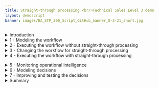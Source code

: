 ```yaml
---
title: Straight-through processing <br/>Technical Sales Level 3 demo
layout: demoscript
banner: images/BA_STP_300_Script_GitHub_banner_8-3-21_short.jpg
---
```


<span id="top"></span>

<details markdown="1">

<summary>Introduction</summary><br/>

Welcome to the straight-through processing demonstration.

Today, I will demonstrate how the IBM Cloud Pak for Business Automation supports straight-through processing to automate customer refund requests quickly and easily. I’ll show how straight-through processing improves customer service by shortening turnaround times, while also reducing manual work.

This demo uses a customer refund example, but the same pattern can be applied to numerous business scenarios such as account opening, invoicing and claims processing.

We’ll show how line-of-business subject matter experts can use low-code tools that enable them to lead the implementation effort. We’ll see how decision management automates decisions that would otherwise be manual, and workflow manages exceptions and ensures the process stays on track when an exception occurs. We’ll also see how operational intelligence can provide visibility and insights that can be used to improve the process.

Let’s get started.

(Demo intro slides <a href="./files/Straight-through Processing Platinum Demo - Intro deck.pptx" target="_blank" rel="noreferrer">here</a>)

(Printer-ready PDF of demo script <a href="./files/Straight-through Processing Platinum Demo - PDF script.pdf" target="_blank" rel="noreferrer">here</a>)


**[Go to top](#top)**

</details>
<span id="spanID"></span>
<details markdown="1">

<summary>1 - Modeling the workflow</summary><br/>
<br/>

| **1.1** | **Introduce the refund request process without straight-through processing** |
| :--- | :--- |
| **Narration** | We will look at the process diagram for Focus Corp’s refund request process in Process Designer. Within this low-code environment, the process diagram will control the execution of each refund request. The process diagram adheres to the Business Process Model and Notation (BPMN) standard. We use drag-and-drop to build the process diagram from the palette on the right. This allows us to model the process steps and flow. From there, you can drill down to complete the implementation and testing of the process application. <br/> <br/> Looking at Focus Corp’s refund request process, customers can initiate returns directly from the company’s portal. Currently, each request is routed to a customer service agent for resolution. |
| **Action** &nbsp; 1.1.1 | Show the process diagram for Focus Corp’s **Request Refund without STP** (straight-through processing) in Process Designer, which you opened during your demo preparation. <br/> <img src="./images/Step_1_final_screen.png" width="800" /> |

<br/>

**[Go to top](#top)**

</details>
<span id="spanID"></span>
<details markdown="1">
<a id="workplace"></a>
<summary>2 - Executing the workflow without straight-through processing </summary><br/>

<inline-notification text="The first part of this section is for <strong>Workplace only</strong>. For <strong>Process Portal</strong>, please go <a href'#saas'>here</a>."></inline-notification>

| **2.1** | **Task management and execution (Workplace)** |
| :--- | :--- |
| **Narration** | The customer service agent uses Workplace to work on their tasks. It is also used to launch processes and view the process dashboards. |
| **Action** &nbsp; 2.1.1 | Show the **Workplace** window that you opened during your preparation. <br/> <img src="./images/Stu_4.4.4_Self_install.png" width="800" /> |
| **Narration** | We are looking at the task list for the customer service agent. <br/> <br/> Workplace is highly customizable to fit your organization's look and feel. The responsive user interface provides flexibility to get work done anywhere, at any time, on any device type, from a desktop device in the office to a mobile device at home or at a customer site. It can be configured though a set of options without having to customize the Workplace application itself. <br/> <br/> Workplace has a robust search capability. You can create a customized task list, for example, with specific business data, by saving task-based searches for later use. <br/> <br/> Customer service agents use the task list to organize and work on the tasks assigned to them. Our agent received a new investigation task. |
| **Action** &nbsp; 2.1.2 | Click any **Refund Investigation Issue** task. If prompted, **Claim the task**. <br/> <img src="./images/Step_2.1_ROKS_action_3.png" width="800" /> |
| **Narration** | Once I open the task, I will have all the information needed to investigate the refund. |
| **Action** &nbsp; 2.1.3 | Click **Approve Refund**. <br/> <img src="./images/Step_2.1_ROKS_action_5.png" width="800" /> |
| **Narration** | Let’s review the request data and make an approval decision. Behind the scenes, the refund process is managed by workflow. Once the investigation task is completed, the system automatically updates Focus Corp’s ordering application and notifies the customer. <br/> <br/> Although the process is managed by workflow, there is currently no straight-through processing since every request must be examined by a customer service agent. Let’s go back to the process diagram and see how we can improve things with straight-through processing. |
<br/>
<a id="saas"></a>


<span id="spanID"></span>
<details markdown="1">

<summary>2a - Executing the workflow without straight-through processing (Process Portal only) </summary><br/>

<inline-notification text="This section is for <strong>Process Portal only</strong>. For <strong>Workplace</strong>, return to the <a href='#workplace'>top of section 2</a>."></inline-notification>

| **2.1** | **Task management and execution** |
| :--- | :--- |
| **Narration** | The customer service agent uses the Process Portal to work on their tasks. It is also used to launch processes and view the process dashboards. |
| **Action** &nbsp; 2.1.1 | Show the **Process Portal** that you opened during your preparation. Navigator's Work Dashboard may also be used but note the capabilities are different and the default narration does not match. <br/> <img src="./images/four.png" width="800" /><br/> |
| **Narration** | We are looking at the task list for the customer service agent. <br/> <br/> Process Portal is highly customizable to fit your organization's look and feel. The responsive user interface provides flexibility to get work done anywhere, at any time, on any device type, from a desktop device in the office to a mobile device at home or at a customer site. It can be configured through a set of options without having to customize the Process Portal application itself. <br/> <br/> Process Portal has a robust search capability. You can create a customized task list, for example, with specific business data, by saving task-based searches for later use. <br/> <br/> Customer service agents use the task list to organize and work on the tasks assigned to them. Our agent received a new investigation task. |
| **Action** &nbsp; 2.1.2 | Click any **Refund Investigation Issue** task. <br/> <img src="./images/Step_2.1_SaaS_action_2.png" width="800" /><br/> |
| **Narration** | Once I open the task, I will have all the information needed to investigate the refund. Now, I'll claim the task. |
| **Action** &nbsp; 2.1.3 | Click **Claim Task**. <br/> <img src="./images/Step_2.1_SaaS_action_3.png" width="800" /><br/> |
| **Narration** | Let’s review the request data and make an approval decision. |
| **Action** &nbsp; 2.1.4 | Click **Approve Refund**. <br/> <img src="./images/Step_2.1_SaaS_action_4.png" width="800" /><br/> |
| **Narration** | Behind the scenes, the refund process is managed by workflow. Once the investigation task is completed, the system automatically updates Focus Corp’s ordering application and notifies the customer. <br/> <br/> Although the process is managed by workflow, there is currently no straight-through processing since every request must be examined by a customer service agent. Let’s go back to the process diagram and see how we can improve things with straight-through processing. |

<br/>

</details>

**[Go to top](#top)**

</details>
<span id="spanID"></span>
<details markdown="1">

<summary>3 - Changing the workflow for straight-through processing</summary><br/>

| **3.1** | **Introduce straight-through processing automation** |
| :--- | :--- |
| **Narration** | Let’s look at how we can streamline the refund process by combining workflow and decision management. |
| **Action** &nbsp; 3.1.1 | Go back to the **Process Designer** tab, and click **Processes** in the menu on the left side. Click **Request Refund**. <br/> <img src="./images/Step_3.1_action_2.png" width="800" /><br/> |
| **Action** &nbsp; 3.1.2 | You will see the following process diagram. <br/> <img src="./images/Step_3.1_final_screen.png" width="800" /><br/> |
| **Narration** | We’ve added a decision task to the workflow that will automatically look at each request and make a refund decision without human intervention. This means that most requests can now be approved or declined in real time. Those that can’t are still routed for manual investigation. <br/><br/> Therefore, we can achieve a significant amount of straight-through processing where we completely process refund requests without human intervention. |


**[Go to top](#top)**

</details>
<span id="spanID"></span>
<details markdown="1">

<summary>4 - Executing the workflow with straight-through processing</summary><br/>

| **4.1** | **Refund request approved** |
| :--- | :--- |
| **Narration** | Let’s look at how straight-through processing transforms the refund process. |
| **Action** &nbsp; 4.1.1 | Go to Focus Corp's **Your Returns and Refunds** page. <br/> <img src="./images/Stu_7.2.png" width="800" /><br/> |
| **Action** &nbsp; 4.1.2 | Select the order ending in **AP**. <br/> <img src="./images/Step_4.1_action_2.png" width="800" /><br/> |
| **Action** &nbsp; 4.1.3 | Click **Submit Request** to process the refund. <br/> <img src="./images/Step_4.1_action_3.png" width="800" /><br/> |
| **Action** &nbsp; 4.1.4 | The process executes and generates a **Refund Approved** result.<br/><br/> <img src="./images/Step_4.1_results_screen.png" width="800" /><br/> |
| **Narration** | In this first example, when the customer submits the refund request, the criteria are evaluated by business rules and approval is granted in real time, avoiding a time-consuming manual investigation. |

| **4.2** | **Refund request denied** |
| :--- | :--- |
| **Narration** | Let’s look at a second example. |
| **Action** &nbsp; 4.2.1 | Click **Submit the next request**. <br/> <img src="./images/Script4.2.1.png" width="800" /><br/> |
| **Action** &nbsp; 4.2.2 | Select the order ending in **DE**. <br/> <img src="./images/Step_4.2_action_2.png" width="800" /><br/> |
| **Action** &nbsp; 4.2.3 | Click **Submit Request** to process the refund. <br/> <img src="./images/Step_4.2_action_3.png" width="800" /><br/> |
| **Action** &nbsp; 4.2.4 | The process executes and generates a **Refund Denied** result. <br/> <img src="./images/Step_4.2_results_screen.png" width="800" /><br/> |
| **Narration** | This request clearly did not meet Focus Corp's criteria and resulted in a denial because it was well outside the time window. Even though this refund request resulted in a denial, it was still straight-through processing because there is no manual work. |

| **4.3** | **Refund request requires manual investigation** |
| :--- | :--- |
| **Narration** | But what if the business rules determine a request requires investigation?  |
| **Action** &nbsp; 4.3.1 | Click **Submit Another Refund Request**. <br/><br/><img src="./images/Step_4.3_action_1.png" width="800" /><br/> |
| **Action** &nbsp; 4.3.2 | Select the order ending in **MA**.<br/><br/><img src="./images/Step_4.3_action_2.png" width="800" /><br/> |
| **Action** &nbsp; 4.3.3 | Click **Submit Request** to process the refund. <br/><br/><img src="./images/Step_4.3_action_3.png" width="800" /><br/> |
| **Action** &nbsp; 4.3.4 | The process executes and generates a **Refund Investigation** result.<br/><br/><img src="./images/Step_4.3_results_screen.png" width="800" /><br/> |
| **Narration** | In this case, workflow routes the request to a customer service agent to do the investigation. |

<br/>

**[Go to top](#top)**

</details>

<span id="spanID"></span>
<details markdown="1">

<summary>5 - Monitoring operational intelligence</summary><br/>

| **5.1** | **Review the refund dashboard** |
| :--- | :--- |
| **Narration** | Let’s look at the refund dashboard to see how much straight-through processing we’ve achieved. |
| **Action** &nbsp; 5.1.1 | Click the **Refund Dashboard** tab that you opened during your preparation. In this step, you are just speaking to the displayed dashboard. <br/> <img src="./images/Step_5.1_action_1.png" width="800" /> |
| **Narration** | So far, the percentage of manually processed requests is still around 70%, with the average manual investigation taking over two hours. <br/> <br/> Let’s look at what’s behind this dashboard. <br/> <br/> First, as the refund process runs, the system can collect and process historical data and make it available for visualization. <br/> <br/> Next, the Business Performance Center is a no-code monitoring application in the IBM Cloud Pak for Business Automation. Dashboards can be designed and shared in minutes that provide insight into important business activities and processes. You can prepare, design, and track visualizations of metrics, key performance indicators (KPIs), and other measurements of business performance in customizable dashboards. <br/> <br/> Additionally, the historical data can be used to feed a data lake to apply machine learning to your automations. For example, to make even more sophisticated refund decisions, we could use a data lake to incorporate machine learning into our refund process. The Cloud Pak for Business Automation includes some machine learning samples to help you get started. |

**[Go to top](#top)**

</details>
<span id="spanID"></span>
<details markdown="1">

<summary>6 - Modeling decisions</summary><br/>

| **6.1** | **Review the refund approval decision model** |
| :--- | :--- |
| **Narration** | Let’s look at how the business analyst can create and manage business rules to further increase straight-through processing. The business rules replicate how experts make refund decisions. <br/> <br/> Using no-code decision modeling, business analysts can easily author and test refund decision criteria. |
| **Action** &nbsp; 6.1.1 | Go to your **Decision Center** tab that you opened during your preparation. <br/> <img src="./images/DecisionCenter.png" width="800" /><br/> |
| **Action** &nbsp; 6.1.2 | Click the decision service named **Refund Processing**. <br/> <img src="./images/Step_6.1_action_2.png" width="800" /><br/> |
| **Action** &nbsp; 6.1.3 | When the **Refund Processing** decision screen appears, click **main**. <br/> <img src="./images/Step_6.1_action_3.png" width="800" /><br/> |
| **Action** &nbsp; 6.1.4 | The next screen has several blue tabs at the top. Make sure **Decision Model** is selected. <br/> <img src="./images/Step_6.1_action_4.png" width="800" /><br/> |
| **Narration** | This is the decision model for the refund request decision service. A decision model uses a diagram to break the decision (the top blue box) down into sub-decisions (additional blue boxes) and input data (green ovals), which all contribute to the final refund decision. |

| **6.2** | **Review the decision tables** |
| :--- | :--- |
| **Narration** | To partially automate the refund request process, we’ve used two main decision tables. A decision table groups rules with similar conditions and actions but use different thresholds or values. |
| **Action** &nbsp; 6.2.1 | Click **Validate Time Window** in the decision diagram. <br/> <img src="./images/Step_6.1_action_5.png" width="800" /><br/> |
| **Action** &nbsp; 6.2.2 | Click **Validate Time Window** in the **Decision logic** section on the left side of the screen, scrolling down as needed.  <br/> <img src="./images/Step_6.1_action_6.png" width="800" /><br/> |
| **Narration** | The first decision table considers the customer’s reason for return, the days since order, and the condition of the item. These are the same criteria that a customer service agent would use to make a refund request decision, but now the decision is automated and executes in real time. |
| **Action** &nbsp; 6.2.3 | Close the **Validate Time Window** table. <br/> <img src="./images/Step_6.1_action_7.png" width="800" /><br/> |
| **Action** &nbsp; 6.2.4 | Click **Validate Type of Goods** in the decision diagram. <br/> <img src="./images/Step_6.1_action_8.png" width="800" /><br/> |
| **Action** &nbsp; 6.2.5 | Click **Validate Type of Goods** in the **Decision logic** section on the left side of the screen, scrolling down as needed. <br/> <img src="./images/Step_6.1_action_9.png" width="800" /><br/> |
| **Narration** | The second sub-decision has a table that considers the type of item being returned together with its condition. |
| **Action** &nbsp; 6.2.6 | Close the **Validate Type of Goods** table. <br/> <img src="./images/Step_6.1_action_10.png" width="800" /> <br/>|

| **6.3** | **Make the final refund decision** |
| :--- | :--- |
| **Narration** | The final refund decision is made by combining the results of the 'Validate Time Window' and 'Validate Type of Goods' sub-decisions. |
| **Action** &nbsp; 6.3.1 | Click **Final Refund Decision** in the decision diagram. <br/> <img src="./images/Step_6.1_action_11.png" width="800" /><br/> |
| **Action** &nbsp; 6.3.2 | Click **Manual Decision** in the **Decision logic** section on the left side of the screen, scrolling down as needed. <br/> <img src="./images/Step_6.1_action_12.png" width="800" /><br/> |
| **Narration** | We’ve combined the two sub-decisions to make the final response using a simple text rule. <br/><br/> Business analysts can change the rules to achieve higher levels of straight-through processing or to adapt to changing business conditions. |
| **Action** &nbsp; 6.3.3 | Close the **Manual Decision** text rule. <br/> <img src="./images/Step_6.1_action_13.png" width="800" /><br/> |

**[Go to top](#top)**

</details>
<span id="spanID"></span>
<details markdown="1">

<summary>7 - Improving and testing the decisions</summary><br/>

| **7.1** | **Compare two versions of the refund decision model** |
| :---         | :--- |
| **Narration** | After running these rules for a few weeks, we realize we can further reduce manual investigations without increasing our risk. <br/> <br/> The decision model can be changed without having to change the underlying process application. <br/> <br/> The business analyst previously created a new version of the decision model to enhance the level of straight-through processing by reducing the number of manual investigations. <br/> <br/> Now, let’s compare the before and after versions to see what changed. |
| **Action** &nbsp; 7.1.1 | On the top left of the Decision Center, click the arrow next to **main** and select **Reduce Manual Processing**. <br/> <img src="./images/Step_7.1_action_1.png" width="800" /><br/> |
| **Action** &nbsp; 7.1.2 | Click the **maximize** icon towards the top right of the Decision Center (right below the blue bar). This opens the Decision Model view. <br/> <img src="./images/Step_7.1_action_2.png" width="800" /><br/> |
| **Action** &nbsp; 7.1.3 | Click the **Compare** icon on the top right of the Decision Model view. <br/> <img src="./images/Step_7.1_action_3.png" width="800" /><br/> |
| **Action** &nbsp; 7.1.4 | When a window opens to prompt a comparison of V1.0 and the current version, click the **Compare** button. <br/> <img src="./images/Step_7.1_action_4.png" width="800" /><br/> |
| **Action** &nbsp; 7.1.5 | Click the arrows next to the two changes on the top left to display rule changes above the two decision diagrams. <br/> <img src="./images/Step_7.1_action_5.png" width="800" /><br/> The comparison details will appear. <br/> <img src="./images/Step_7.1_action_5b.png" width="800" /><br/> |
| **Narration** | We select the two versions we wish to compare and see a side-by-side comparison of the two versions with details of the changes highlighted in the diagram and summarized above. &nbsp; &nbsp; &nbsp; &nbsp; &nbsp; &nbsp; &nbsp; &nbsp; &nbsp; &nbsp; &nbsp; &nbsp; &nbsp; &nbsp; &nbsp; &nbsp; &nbsp; &nbsp; &nbsp; &nbsp; &nbsp; &nbsp; &nbsp; |
| **Action** &nbsp; 7.1.6 | To prepare for the next section, click **Reduce Manual Processing** at the top left side of the page. <br/> <img src="./images/Step_7.1_action_6.png" width="800" /><br/> |

| **7.2** | **Test a new version of the refund decision model** |
| :---         | :--- |
| **Narration** | The business analyst can also validate that the updated rules pass the regression test suite. One or more test suites can be created and executed. Let’s run one now and review the results. |
| **Action** &nbsp; 7.2.1 | Click the **Tests** tab. <br/> <img src="./images/Step_7.1_action_7.png" width="800" /><br/> |
| **Action** &nbsp; 7.2.2 | Click the **run** icon next to **Refund Process Operation**.  <br/><br/><inline-notification text="Make sure you are on the <strong>Test Suites</strong> sub-tab and not on the <strong>Reports</strong> sub-tab."></inline-notification> <br/> <img src="./images/Step_7.1_action_8.png" width="800" /><br/> |
| **Action** &nbsp; 7.2.3 | Click **OK** on the **Run Test Suite** dialog box. <br/> <img src="./images/Step_7.1_action_9.png" width="800" /><br/> |
| **Action** &nbsp; 7.2.4 | Click the name of your report to access it. <br/> <img src="./images/Step_7.1_action_10.png" width="800" /><br/> |
| **Action** &nbsp; 7.2.5 | You will see the following test suite report. <br/> <img src="./images/Step_7.1_final_comparison_report.png" width="800" /><br/> |
| **Narration** | All the scenarios succeeded, and the results were all as expected. <br/><br/>Once ready, the new version of the rules can be pushed into production by the business team (if they have the permission) or the IT team, depending on your governance processes. |

**[Go to top](#top)**

</details>
<span id="spanID"></span>
<details markdown="1">

<summary>Summary</summary>

Using the Cloud Pak for Business Automation, we had all the capabilities needed to significantly reduce the amount of manual refund processing. We combined workflow and decision automation to increase straight-through processing, which resulted in a lower average completion time, lower costs, and more consistent customer communication throughout the process.

Thank you for attending today’s presentation.

**[Go to top](#top)**

</details>
